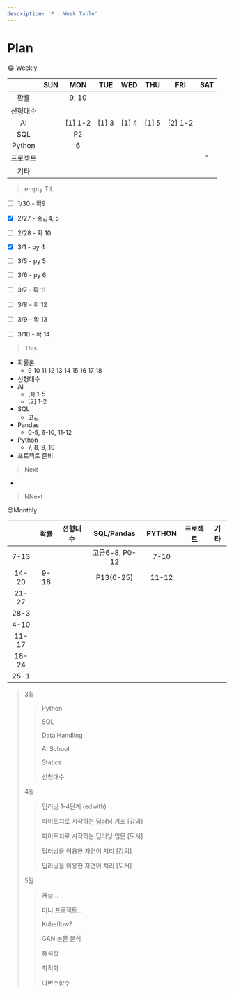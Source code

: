 ```yaml
---
description: 'P : Week Table'
---
```


# Plan

😂 Weekly

|  | SUN | MON | TUE | WED | THU | FRI | SAT |
| :---: | :---: | :---: | :---: | :---: | :---: | :---: | :---: |
| 확률 |  | 9, 10 |  |  |  |  |  |
| 선형대수 |  |  |  |  |  |  |  |
| AI |  | \[1\] 1-2 | \[1\] 3 | \[1\] 4 | \[1\] 5 | \[2\] 1-2 |  |
| SQL |  | P2 |  |  |  |  |  |
| Python |  | 6 |  |  |  |  |  |
| 프로젝트 |  |  |  |  |  |  | " |
| 기타 |  |  |  |  |  |  |  |

> empty TIL

* [ ] 1/30 - 확9
* [x] 2/27 - 중급4, 5
* [ ] 2/28 - 확 10
* [x] 3/1 - py 4
* [ ] 3/5 - py 5
* [ ] 3/6 - py 6
* [ ] 3/7 - 확 11
* [ ] 3/8 - 확 12 
* [ ] 3/9 - 확 13
* [ ] 3/10 - 확 14



> This

* 확률론
  * 9 10 11 12 13 14 15 16 17 18
* 선형대수
* AI
  * \[1\] 1-5
  * \[2\] 1-2
* SQL
  * 고급
* Pandas
  * 0-5, 6-10, 11-12
* Python
  * 7, 8, 9, 10
* 프로젝트 준비



> Next

* 
> NNext





😍Monthly

|  | 확률 | 선형대수 | SQL/Pandas | PYTHON | 프로젝트 | 기타 |
| :---: | :---: | :---: | :---: | :---: | :---: | :---: |
| 7-13 |  |  | 고급6-8, P0-12 | 7-10 |  |  |
| 14-20 | 9-18 |  | P13\(0-25\) | 11-12 |  |  |
| 21-27 |  |  |  |  |  |  |
| 28-3 |  |  |  |  |  |  |
| 4-10 |  |  |  |  |  |  |
| 11-17 |  |  |  |  |  |  |
| 18-24 |  |  |  |  |  |  |
| 25-1 |  |  |  |  |  |  |

> 3월
>
> > Python
> >
> > SQL
> >
> > Data Handling
> >
> > AI School 
> >
> > Statics
> >
> > 선형대수
>
> 4월
>
> > 딥러닝 1-4단계 \(edwith\)
> >
> > 파이토치로 시작하는 딥러닝 기초 \[강의\]
> >
> > 파이토치로 시작하는 딥러닝 입문 \[도서\]
> >
> > 딥러닝을 이용한 자연어 처리 \[강의\]
> >
> > 딥러닝을 이용한 자연어 처리 \[도서\]
>
> 5월
>
> > 캐글...
> >
> > 미니 프로젝트...
> >
> > Kubeflow?
> >
> > GAN 논문 분석
> >
> > 해석학
> >
> > 최적화
> >
> > 다변수함수

